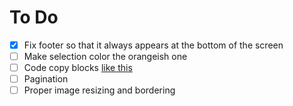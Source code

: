 
# To Do

- [x] Fix footer so that it always appears at the bottom of the screen
- [ ] Make selection color the orangeish one
- [ ] Code copy blocks [like this](https://www.dannyguo.com/blog/how-to-add-copy-to-clipboard-buttons-to-code-blocks-in-hugo/)
- [ ] Pagination
- [ ] Proper image resizing and bordering